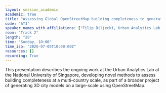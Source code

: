 ```yaml
---
layout: session_academic
academic: true
title: "Assessing Global OpenStreetMap building completeness to generate large-scale 3D city models"
code: "AT1"
speaker_names_with_affiliations: ["Filip Biljecki, Urban Analytics Lab, National University of Singapore","Ang Li Min, Urban Analytics Lab, National University of Singapore"]
room: "Track 2"
length: "20"
time: "Sunday, 10:00"
time_iso: "2020-07-05T10:00:00Z"
resources: []
recording: True
---
```

This presentation describes the ongoing work at the Urban Analytics Lab at the National University of Singapore, developing novel methods to assess building completeness at a multi-country scale, as part of a broader project of generating 3D city models on a large-scale using OpenStreetMap.
